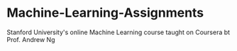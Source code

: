 # Machine-Learning-Assignments
Stanford University's online Machine Learning course taught on Coursera bt Prof. Andrew Ng
